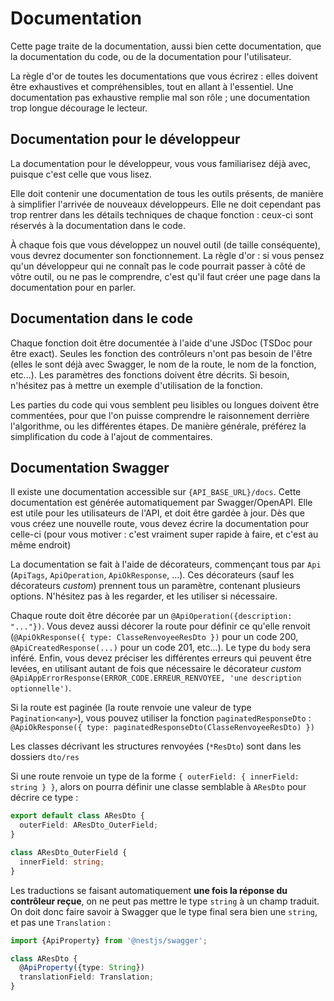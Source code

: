 # Documentation

Cette page traite de la documentation, aussi bien cette documentation, que la documentation du code, ou de la
documentation pour l'utilisateur.

La règle d'or de toutes les documentations que vous écrirez : elles doivent être exhaustives et compréhensibles, tout en
allant à l'essentiel. Une documentation pas exhaustive remplie mal son rôle ; une documentation trop longue décourage le
lecteur.

## Documentation pour le développeur

La documentation pour le développeur, vous vous familiarisez déjà avec, puisque c'est celle que vous lisez.

Elle doit contenir une documentation de tous les outils présents, de manière à simplifier l'arrivée de nouveaux
développeurs. Elle ne doit cependant pas trop rentrer dans les détails techniques de chaque fonction : ceux-ci sont
réservés à la documentation dans le code.

À chaque fois que vous développez un nouvel outil (de taille conséquente), vous devrez documenter son fonctionnement. La
règle d'or : si vous pensez qu'un développeur qui ne connaît pas le code pourrait passer à côté de vôtre outil, ou ne
pas le comprendre, c'est qu'il faut créer une page dans la documentation pour en parler.

## Documentation dans le code

Chaque fonction doit être documentée à l'aide d'une JSDoc (TSDoc pour être exact). Seules les fonction des contrôleurs
n'ont pas besoin de l'être (elles le sont déjà avec Swagger, le nom de la route, le nom de la fonction, etc...). Les
paramètres des fonctions doivent être décrits. Si besoin, n'hésitez pas à mettre un exemple d'utilisation de la
fonction.

Les parties du code qui vous semblent peu lisibles ou longues doivent être commentées, pour que l'on puisse comprendre
le raisonnement derrière l'algorithme, ou les différentes étapes. De manière générale, préférez la simplification du
code à l'ajout de commentaires.

## Documentation Swagger

Il existe une documentation accessible sur `{API_BASE_URL}/docs`. Cette documentation est générée automatiquement par
Swagger/OpenAPI. Elle est utile pour les utilisateurs de l'API, et doit être gardée à jour. Dès que vous créez une
nouvelle route, vous devez écrire la documentation pour celle-ci (pour vous motiver : c'est vraiment super rapide à
faire, et c'est au même endroit)

La documentation se fait à l'aide de décorateurs, commençant tous par `Api` (`ApiTags`, `ApiOperation`,
`ApiOkResponse`, ...). Ces décorateurs (sauf les décorateurs _custom_) prennent tous un paramètre, contenant plusieurs
options. N'hésitez pas à les regarder, et les utiliser si nécessaire.

Chaque route doit être décorée par un `@ApiOperation({description: "..."})`. Vous devez aussi décorer la route pour
définir ce qu'elle renvoit (`@ApiOkResponse({ type: ClasseRenvoyeeResDto })` pour un code 200,
`@ApiCreatedResponse(...)` pour un code 201, etc...). Le type du `body` sera inféré. Enfin, vous devez préciser les
différentes erreurs qui peuvent être levées, en utilisant autant de fois que nécessaire le décorateur _custom_
`@ApiAppErrorResponse(ERROR_CODE.ERREUR_RENVOYEE, 'une description optionnelle')`.

Si la route est paginée (la route renvoie une valeur de type `Pagination<any>`), vous pouvez utiliser la fonction
`paginatedResponseDto` : `@ApiOkResponse({ type: paginatedResponseDto(ClasseRenvoyeeResDto) })`

Les classes décrivant les structures renvoyées (`*ResDto`) sont dans les dossiers `dto/res`

Si une route renvoie un type de la forme `{ outerField: { innerField: string } }`, alors on pourra définir une classe
semblable à `AResDto` pour décrire ce type :

```ts
export default class AResDto {
  outerField: AResDto_OuterField;
}

class AResDto_OuterField {
  innerField: string;
}
```

Les traductions se faisant automatiquement **une fois la réponse du contrôleur reçue**, on ne peut pas mettre le type
`string` à un champ traduit. On doit donc faire savoir à Swagger que le type final sera bien une `string`, et pas une
`Translation` :

```ts
import {ApiProperty} from '@nestjs/swagger';

class AResDto {
  @ApiProperty({type: String})
  translationField: Translation;
}
```

